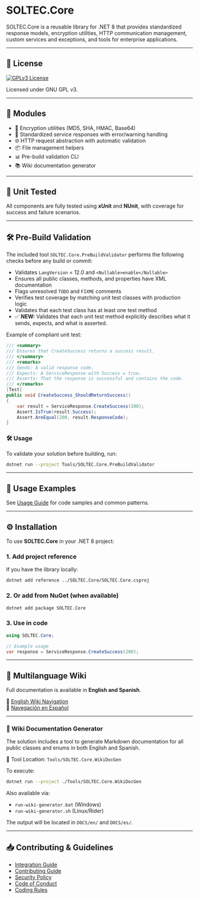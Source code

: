 # SOLTEC.Core

SOLTEC.Core is a reusable library for .NET 8 that provides standardized response models, encryption utilities, HTTP communication management, custom services and exceptions, and tools for enterprise applications.

---

## 📌 License

[![GPLv3 License](https://www.gnu.org/graphics/gplv3-127x51.png)](https://www.gnu.org/licenses/gpl-3.0.html)

Licensed under GNU GPL v3.

---

## 🧩 Modules

- 🔐 Encryption utilities (MD5, SHA, HMAC, Base64)
- 📄 Standardized service responses with error/warning handling
- 🌐 HTTP request abstraction with automatic validation
- 📦 File management helpers
- 📊 Pre-build validation CLI
- 📚 Wiki documentation generator

---

## 🧪 Unit Tested

All components are fully tested using **xUnit** and **NUnit**, with coverage for success and failure scenarios.

---

## 🛠️ Pre-Build Validation

The included tool `SOLTEC.Core.PreBuildValidator` performs the following checks before any build or commit:

- Validates `LangVersion` = 12.0 and `<Nullable>enable</Nullable>`
- Ensures all public classes, methods, and properties have XML documentation
- Flags unresolved `TODO` and `FIXME` comments
- Verifies test coverage by matching unit test classes with production logic
- Validates that each test class has at least one test method
- ✅ **NEW:** Validates that each unit test method explicitly describes what it sends, expects, and what is asserted.

Example of compliant unit test:

```csharp
/// <summary>
/// Ensures that CreateSuccess returns a success result.
/// </summary>
/// <remarks>
/// Sends: A valid response code.
/// Expects: A ServiceResponse with Success = true.
/// Asserts: That the response is successful and contains the code.
/// </remarks>
[Test]
public void CreateSuccess_ShouldReturnSuccess()
{
    var result = ServiceResponse.CreateSuccess(200);
    Assert.IsTrue(result.Success);
    Assert.AreEqual(200, result.ResponseCode);
}
```

### 🛠 Usage

To validate your solution before building, run:

```bash
dotnet run --project Tools/SOLTEC.Core.PreBuildValidator
```

---

## 📘 Usage Examples

See [Usage Guide](USAGE.md) for code samples and common patterns.

---

## ⚙️ Installation

To use **SOLTEC.Core** in your .NET 8 project:

### 1. Add project reference

If you have the library locally:

```bash
dotnet add reference ../SOLTEC.Core/SOLTEC.Core.csproj
```

### 2. Or add from NuGet (when available)

```bash
dotnet add package SOLTEC.Core
```

### 3. Use in code

```csharp
using SOLTEC.Core;

// Example usage
var response = ServiceResponse.CreateSuccess(200);
```

---

## 📘 Multilanguage Wiki

Full documentation is available in **English and Spanish**.

📖 [English Wiki Navigation](README_WIKI.md)  
📖 [Navegación en Español](README_WIKI_ES.md)

---

### 🧾 Wiki Documentation Generator

The solution includes a tool to generate Markdown documentation for all public classes and enums in both English and Spanish.

📂 Tool Location: `Tools/SOLTEC.Core.WikiDocGen`

To execute:

```bash
dotnet run --project ./Tools/SOLTEC.Core.WikiDocGen
```

Also available via:

- `run-wiki-generator.bat` (Windows)
- `run-wiki-generator.sh` (Linux/Rider)

The output will be located in `DOCS/en/` and `DOCS/es/`.

---

## 📥 Contributing & Guidelines

- [Integration Guide](INTEGRATION.md)
- [Contributing Guide](CONTRIBUTING.md)
- [Security Policy](SECURITY.md)
- [Code of Conduct](CODE_OF_CONDUCT.md)
- [Coding Rules](CODING_RULES.md)
